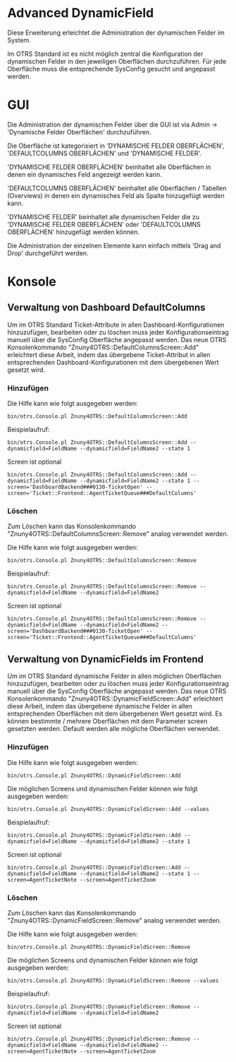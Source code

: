 # Advanced DynamicField

Diese Erweiterung erleichtet die Administration der dynamischen Felder im System.

Im OTRS Standard ist es nicht möglich zentral die Konfiguration der dynamischen Felder in den jeweiligen Oberflächen durchzuführen. Für jede Oberfläche muss die entsprechende SysConfig gesucht und angepasst werden.

# GUI

Die Administration der dynamischen Felder über die GUI ist via Admin -> 'Dynamische Felder Oberflächen' durchzuführen.

Die Oberfläche ist kategorisiert in 'DYNAMISCHE FELDER OBERFLÄCHEN', 'DEFAULTCOLUMNS OBERFLÄCHEN'  und 'DYNAMISCHE FELDER'.

'DYNAMISCHE FELDER OBERFLÄCHEN' beinhaltet alle Oberflächen in denen ein dynamisches Feld angezeigt werden kann.

'DEFAULTCOLUMNS OBERFLÄCHEN' beinhaltet alle Oberflächen / Tabellen (Overviews) in denen ein dynamisches Feld als Spalte hinzugefügt werden kann.

'DYNAMISCHE FELDER' beinhaltet alle dynamischen Felder die zu 'DYNAMISCHE FELDER OBERFLÄCHEN' oder 'DEFAULTCOLUMNS
OBERFLÄCHEN' hinzugefügt werden können.

Die Administration der einzelnen Elemente kann einfach mittels 'Drag and Drop' durchgeführt werden.

# Konsole

## Verwaltung von Dashboard DefaultColumns

Um im OTRS Standard Ticket-Attribute in allen Dashboard-Konfigurationen hinzuzufügen, bearbeiten oder zu löschen muss jeder Konfigurationseintrag manuell über die SysConfig Oberfläche angepasst werden. Das neue OTRS Konsolenkommando "Znuny4OTRS::DefaultColumnsScreen::Add" erleichtert diese Arbeit, indem das übergebene Ticket-Attribut in allen entsprechenden Dashboard-Konfigurationen mit dem übergebenen Wert gesetzt wird.

### Hinzufügen

Die Hilfe kann wie folgt ausgegeben werden:
```
bin/otrs.Console.pl Znuny4OTRS::DefaultColumnsScreen::Add
```

Beispielaufruf:
```
bin/otrs.Console.pl Znuny4OTRS::DefaultColumnsScreen::Add --dynamicfield=FieldName --dynamicfield=FieldName2 --state 1
```

Screen ist optional
```
bin/otrs.Console.pl Znuny4OTRS::DefaultColumnsScreen::Add --dynamicfield=FieldName --dynamicfield=FieldName2 --state 1 --screen='DashboardBackend###0130-TicketOpen' --screen='Ticket::Frontend::AgentTicketQueue###DefaultColumns'
```

### Löschen

Zum Löschen kann das Konsolenkommando "Znuny4OTRS::DefaultColumnsScreen::Remove" analog verwendet werden.

Die Hilfe kann wie folgt ausgegeben werden:
```
bin/otrs.Console.pl Znuny4OTRS::DefaultColumnsScreen::Remove
```

Beispielaufruf:
```
bin/otrs.Console.pl Znuny4OTRS::DefaultColumnsScreen::Remove --dynamicfield=FieldName --dynamicfield=FieldName2
```

Screen ist optional
```
bin/otrs.Console.pl Znuny4OTRS::DefaultColumnsScreen::Remove --dynamicfield=FieldName --dynamicfield=FieldName2 --screen='DashboardBackend###0130-TicketOpen' --screen='Ticket::Frontend::AgentTicketQueue###DefaultColumns'
```


## Verwaltung von DynamicFields im Frontend

Um im OTRS Standard dynamische Felder in allen möglichen Oberflächen hinzuzufügen, bearbeiten oder zu löschen muss jeder Konfigurationseintrag manuell über die SysConfig Oberfläche angepasst werden. Das neue OTRS Konsolenkommando "Znuny4OTRS::DynamicFieldScreen::Add" erleichtert diese Arbeit, indem das übergebene dynamische Felder in allen entsprechenden Oberflächen mit dem übergebenen Wert gesetzt wird.
Es können bestimmte / mehrere Oberflächen mit dem Parameter screen gesetzten werden.
Default werden alle mögliche Oberflächen verwendet.

### Hinzufügen

Die Hilfe kann wie folgt ausgegeben werden:
```
bin/otrs.Console.pl Znuny4OTRS::DynamicFieldScreen::Add
```

Die möglichen Screens und dynamischen Felder können wie folgt ausgegeben werden:
```
bin/otrs.Console.pl Znuny4OTRS::DynamicFieldScreen::Add --values
```

Beispielaufruf:
```
bin/otrs.Console.pl Znuny4OTRS::DynamicFieldScreen::Add --dynamicfield=FieldName --dynamicfield=FieldName2 --state 1
```

Screen ist optional
```
bin/otrs.Console.pl Znuny4OTRS::DynamicFieldScreen::Add --dynamicfield=FieldName --dynamicfield=FieldName2 --state 1 --screen=AgentTicketNote --screen=AgentTicketZoom
```

### Löschen

Zum Löschen kann das Konsolenkommando "Znuny4OTRS::DynamicFieldScreen::Remove" analog verwendet werden.

Die Hilfe kann wie folgt ausgegeben werden:
```
bin/otrs.Console.pl Znuny4OTRS::DynamicFieldScreen::Remove
```

Die möglichen Screens und dynamischen Felder können wie folgt ausgegeben werden:
```
bin/otrs.Console.pl Znuny4OTRS::DynamicFieldScreen::Remove --values
```

Beispielaufruf:
```
bin/otrs.Console.pl Znuny4OTRS::DynamicFieldScreen::Remove --dynamicfield=FieldName --dynamicfield=FieldName2
```

Screen ist optional
```
bin/otrs.Console.pl Znuny4OTRS::DynamicFieldScreen::Remove --dynamicfield=FieldName --dynamicfield=FieldName2 --screen=AgentTicketNote --screen=AgentTicketZoom
```
